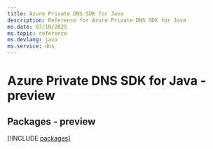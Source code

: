 ```yaml
---
title: Azure Private DNS SDK for Java
description: Reference for Azure Private DNS SDK for Java
ms.date: 07/10/2025
ms.topic: reference
ms.devlang: java
ms.service: dns
---
```

# Azure Private DNS SDK for Java - preview
## Packages - preview
[!INCLUDE [packages](private-dns-index.md)]